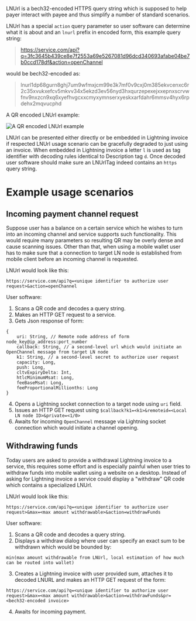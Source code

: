 LNUrl is a bech32-encoded HTTPS query string which is supposed to help payer interact with payee and thus simplify a number of standard scenarios.

LNUrl has a special `action` query parameter so user software can determine what it is about and an `lnurl` prefix in encoded form, this example query string: 
> https://service.com/api?q=3fc3645b439ce8e7f2553a69e5267081d96dcd340693afabe04be7b0ccd178df&action=openChannel 

would be bech32-encoded as:

> lnurl1dp68gurn8ghj7um9wfmxjcm99e3k7mf0v9cxj0m385ekvcenxc6r2c35xvukxefcv5mkvv34x5ekzd3ev56nyd3hxqurzepexejxxepnxscrvwfnv9nxzcn9xq6xyefhvgcxxcmyxymnserxyeskxarfdahr6mmsv4hyx6rpdehx2mqvucphd

A QR encoded LNUrl example:

![A QR encoded LNUrl example](https://i.imgur.com/2WwUzAJ.jpg)

LNUrl can be presented either directly or be embedded in Lightning invoice if respected LNUrl usage scenario can be gracefully degraded to just using an invoice. When embedded in Lightning invoice a letter `l` is used as tag identifier with decoding rules identical to Description tag `d`. Once decoded user software should make sure an LNUrlTag indeed contains an `https` query string.


# Example usage scenarios

## Incoming payment channel request  
Suppose user has a balance on a certain service which he wishes to turn into an incoming channel and service supports such functionality. This would require many parameters so resulting QR may be overly dense and cause scanning issues. Other than that, when using a mobile wallet user has to make sure that a connection to target LN node is established from mobile client before an incoming channel is requested.

LNUrl would look like this: 
```
https://service.com/api?q=<unique identifier to authorize user request>&action=openChannel
```

User software:
1. Scans a QR code and decodes a query string.
2. Makes an HTTP GET request to a service.
3. Gets Json response of form: 
```
{
	uri: String, // Remote node address of form node_key@ip_address:port_number
	callback: String, // a second-level url which would initiate an OpenChannel message from target LN node
	k1: String, // a second-level secret to authorize user request 
	capacity: Long,
	push: Long, 
	cltvExpiryDelta: Int, 
	htlcMinimumMsat: Long, 
	feeBaseMsat: Long, 
	feeProportionalMillionths: Long
}
```
4. Opens a Lightning socket connection to a target node using `uri` field.
5. Issues an HTTP GET request using `$callback?k1=<k1>&remoteid=<Local LN node ID>&private=<1/0>`
6. Awaits for incoming `OpenChannel` message via Lightning socket connection which would initiate a channel opening.


## Withdrawing funds
Today users are asked to provide a withdrawal Lightning invoice to a service, this requires some effort and is especially painful when user tries to withdraw funds into mobile wallet using a website on a desktop. Instead of asking for Lightning invoice a service could display a "withdraw" QR code which contains a specialized LNUrl.

LNUrl would look like this: 
```
https://service.com/api?q=<unique identifier to authorize user request>&max=<max amount withdrawable>&action=withdrawFunds
```

User software:
1. Scans a QR code and decodes a query string.
2. Displays a withdraw dialog where user can specify an exact sum to be withdrawn which would be bounded by: 
```
min(max amount withdrawable from LNUrl, local estimation of how much can be routed into wallet)
```
3. Creates a Lightning invoice with user provided sum, attaches it to decoded LNURL and makes an HTTP GET request of the form: 
```
https://service.com/api?q=<unique identifier to authorize user request>&max=<max amount withdrawable>&action=withdrawFunds&pr=<bech32-encoded invoice>
```
4. Awaits for incoming payment.
